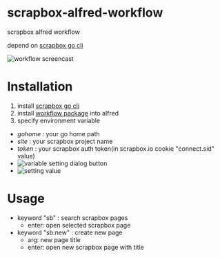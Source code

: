 # scrapbox-alfred-workflow
scrapbox alfred workflow

depend on [scrapbox go cli](https://github.com/ohtomi/scrapbox)

![workflow screencast](https://i.gyazo.com/6a5b23660e0d2964f65b7ed29a0d33bb.gif)

# Installation
1. install [scrapbox go cli](https://github.com/ohtomi/scrapbox)
2. install [workflow package](https://github.com/dotimpact/scrapbox-alfred-workflow/releases) into alfred
3. specify environment variable
  - *gohome* : your go home path
  - *site* : your scrapbox project name
  - *token* : your scrapbox auth token(in scrapbox.io cookie "connect.sid" value)
  - ![variable setting dialog button](https://i.gyazo.com/7ac0a1fc941104c4df077cf1042a9191.png)
  - ![setting value](https://i.gyazo.com/e6aaabae4e0d97dea6059be9913eef35.png)
  
# Usage
- keyword "sb" : search scrapbox pages
  - enter: open selected scrapbox page
- keyword "sb:new" : create new page
  - arg: new page title
  - enter: open new scrapbox page with title
  
  
